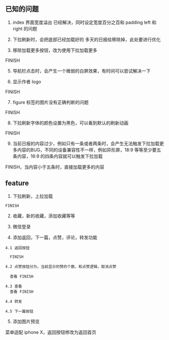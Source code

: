 
## 已知的问题

1. index 界面宽度溢出
  已经解决，同时设定宽度百分之百和 padding left 和 right 的问题

3. 下拉刷新时，会把底部已经加载好的 多天的日报给移除掉，此处要进行优化

4. 移除加载更多按钮，改为使用下拉加载更多

  FINISH
  
5. 导航栏点击时，会产生一个微弱的白屏效果，有时间可以尝试解决一下

6. 显示作者 logo

  FINISH

7. figure 标签的图片没有正确判断的问题

  FINISH

8. 下拉刷新字体的颜色设置为黑色，可以看到默认的刷新动画
  
  FINISH

9. 当前日报的内容过少，例如只有一条或者两条时，会产生无法触发下拉加载更多内容的BUG，不同的设备兼容性不一样，例如异形屏，18:9 等等至少要五条内容，16:9 的四条内容就可以触发下拉加载
  
  FINISH，当内容小于五条时，直接加载更多的内容



## feature

  1. 下拉刷新，上拉加载

    FINISH

  2. 收藏，新的收藏，添加收藏等等

  3. 微信登录
  
  4. 添加返回，下一篇，点赞，评论，转发功能

    4.1 返回按钮

      FINISH

    4.2 点赞按钮分为，当前显示的赞的个数，和点赞逻辑，取消点赞

      查看 FINISH

    4.3 查看
      查看 FINISH

    4.4 转发

    4.5 下一篇按钮

5. 添加图片预览


菜单适配 iphone X，返回按钮修改为返回首页